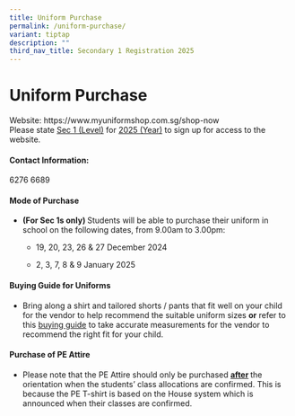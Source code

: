 ```yaml
---
title: Uniform Purchase
permalink: /uniform-purchase/
variant: tiptap
description: ""
third_nav_title: Secondary 1 Registration 2025
---
```

<h1><strong>Uniform Purchase</strong></h1>
<p>Website: <a rel="noopener noreferrer nofollow" target="_blank">https://www.myuniformshop.com.sg/shop-now</a>
<br>Please state <u>Sec 1 (Level)</u> for <u>2025 (Year)</u> to sign up for access
to the website.</p>
<h4>Contact Information:</h4>
<p>6276 6689</p>
<h4>Mode of Purchase</h4>
<ul data-tight="true" class="tight">
<li>
<p><strong>(For Sec 1s only) </strong>Students will be able to purchase their
uniform in school on the following dates, from 9.00am to 3.00pm:</p>
<ul data-tight="true" class="tight">
<li>
<p>19, 20, 23, 26 &amp; 27 December 2024</p>
</li>
<li>
<p>2, 3, 7, 8 &amp; 9 January 2025</p>
</li>
</ul>
</li>
</ul>
<h4>Buying Guide for Uniforms</h4>
<ul data-tight="true" class="tight">
<li>
<p>Bring along a shirt and tailored shorts / pants that fit well on your
child for the vendor to help recommend the suitable uniform sizes <strong>or</strong> refer
to this <a href="https://www.myuniformshop.com.sg/buying-guide" rel="noopener noreferrer nofollow" target="_blank">buying guide</a> to
take accurate measurements for the vendor to recommend the right fit for
your child.</p>
</li>
</ul>
<h4>Purchase of PE Attire</h4>
<ul data-tight="true" class="tight">
<li>
<p>Please note that the PE Attire should only be purchased <strong><u>after</u> </strong>the
orientation when the students’ class allocations are confirmed. This is
because the PE T-shirt is based on the House system which is announced
when their classes are confirmed.</p>
</li>
</ul>
<p></p>